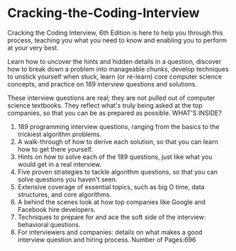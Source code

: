 # Cracking-the-Coding-Interview

Cracking the Coding Interview, 6th Edition is here to help you through this process, teaching you what you need to know and enabling you to perform at your very best.

Learn how to uncover the hints and hidden details in a question, discover how to break down a problem into manageable chunks, develop techniques to unstick yourself when stuck, learn (or re-learn) core computer science concepts, and practice on 189 interview questions and solutions.

These interview questions are real; they are not pulled out of computer science textbooks. They reflect what's truly being asked at the top companies, so that you can be as prepared as possible. WHAT'S INSIDE?
1. 189 programming interview questions, ranging from the basics to the trickiest algorithm problems.
2. A walk-through of how to derive each solution, so that you can learn how to get there yourself.
3. Hints on how to solve each of the 189 questions, just like what you would get in a real interview.
4. Five proven strategies to tackle algorithm questions, so that you can solve questions you haven't seen.
5. Extensive coverage of essential topics, such as big O time, data structures, and core algorithms.
6. A behind the scenes look at how top companies like Google and Facebook hire developers.
7. Techniques to prepare for and ace the soft side of the interview: behavioral questions.
8. For interviewers and companies: details on what makes a good interview question and hiring process.
Number of Pages:696
